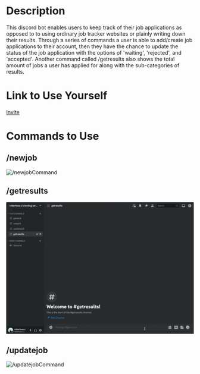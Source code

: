 # Description
This discord bot enables users to keep track of their job applications as opposed to to using ordinary job tracker websites or plainly writing down their results. Through a series of commands a user is able to add/create job applications to their account, then they have the chance to update the status of the job application with the options of 'waiting', 'rejected', and 'accepted'. Another command called /getresults also shows the total amount of jobs a user has applied for along with the sub-categories of results.

# Link to Use Yourself
<a href='https://discord.com/api/oauth2/authorize?client_id=1106759915466403870&permissions=26829587381312&scope=bot' target="_blank">Invite</a>

# Commands to Use
## /newjob 
![/newjobCommand](gifs/newJob.gif)

## /getresults
![/getresultsComamnd](gifs/getResultsAll.gif)

## /updatejob
![/updatejobCommand](gifs/updateJob.gif)